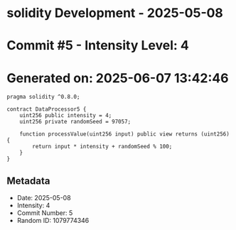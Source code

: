 ﻿# solidity Development - 2025-05-08
# Commit #5 - Intensity Level: 4
# Generated on: 2025-06-07 13:42:46
```solidity
pragma solidity ^0.8.0;

contract DataProcessor5 {
    uint256 public intensity = 4;
    uint256 private randomSeed = 97057;

    function processValue(uint256 input) public view returns (uint256) {
        return input * intensity + randomSeed % 100;
    }
}
```
## Metadata
- Date: 2025-05-08
- Intensity: 4
- Commit Number: 5
- Random ID: 1079774346
